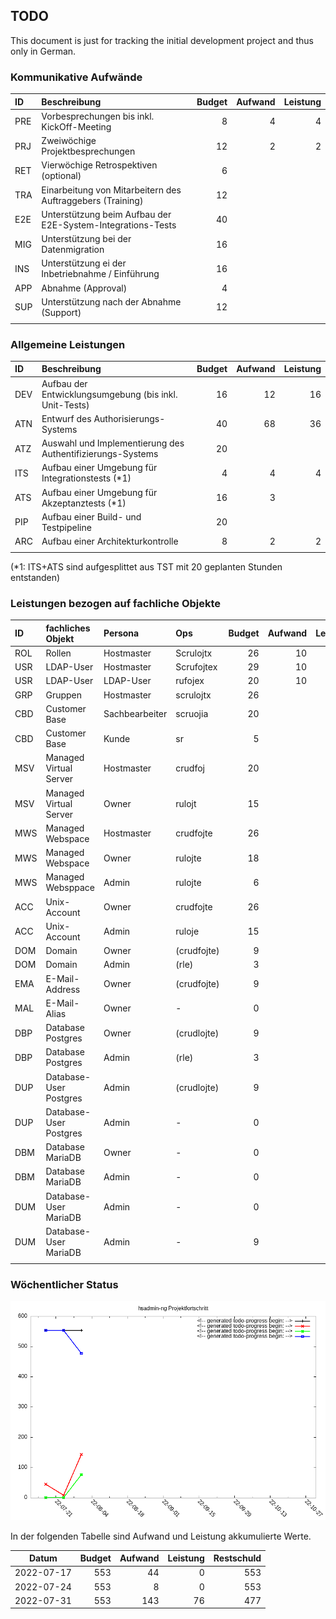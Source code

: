 
## TODO

This document is just for tracking the initial development project and thus only in German.

### Kommunikative Aufwände

| ID  | Beschreibung                                                |  Budget | Aufwand | Leistung |
|:----|:------------------------------------------------------------|--------:|--------:|---------:|
| PRE | Vorbesprechungen bis inkl. KickOff-Meeting                  |       8 |       4 |        4 |
| PRJ | Zweiwöchige Projektbesprechungen                            |      12 |       2 |        2 |
| RET | Vierwöchige Retrospektiven (optional)                       |       6 |         |          |
| TRA | Einarbeitung von Mitarbeitern des Auftraggebers (Training)  |      12 |         |          |
| E2E | Unterstützung beim Aufbau der E2E-System-Integrations-Tests |      40 |         |          |
| MIG | Unterstützung bei der Datenmigration                        |      16 |         |          |
| INS | Unterstützung ei der Inbetriebnahme / Einführung            |      16 |         |          |
| APP | Abnahme (Approval)                                          |       4 |         |          |
| SUP | Unterstützung nach der Abnahme (Support)                    |      12 |         |          |
|     |                                                             |         |         |          |


### Allgemeine Leistungen

| ID  | Beschreibung                                               |   Budget | Aufwand | Leistung |
|:----|:-----------------------------------------------------------|---------:|--------:|---------:|
| DEV | Aufbau der Entwicklungsumgebung (bis inkl. Unit-Tests)     |       16 |      12 |       16 |
| ATN | Entwurf des Authorisierungs-Systems                        |       40 |      68 |       36 |
| ATZ | Auswahl und Implementierung des Authentifizierungs-Systems |       20 |         |          |
| ITS | Aufbau einer Umgebung für Integrationstests (*1)           |        4 |       4 |        4 |
| ATS | Aufbau einer Umgebung für Akzeptanztests (*1)              |       16 |       3 |          |
| PIP | Aufbau einer Build- und Testpipeline                       |       20 |         |          |
| ARC | Aufbau einer Architekturkontrolle                          |        8 |       2 |        2 |
|     |                                                            |          |         |          |

(*1: ITS+ATS sind aufgesplittet aus TST mit 20 geplanten Stunden entstanden)

### Leistungen bezogen auf fachliche Objekte

| ID  | fachliches Objekt      | Persona        | Ops         | Budget | Aufwand | Leistung |
|:----|:-----------------------|:---------------|:------------|-------:|--------:|---------:|
| ROL | Rollen                 | Hostmaster     | Scrulojtx   |     26 |      10 |        5 |
| USR | LDAP-User              | Hostmaster     | Scrufojtex  |     29 |      10 |        5 |
| USR | LDAP-User              | LDAP-User      | rufojex     |     20 |      10 |          |
| GRP | Gruppen                | Hostmaster     | scrulojtx   |     26 |         |          |
| CBD | Customer Base          | Sachbearbeiter | scruojia    |     20 |         |          |
| CBD | Customer Base          | Kunde          | sr          |      5 |         |          |
| MSV | Managed Virtual Server | Hostmaster     | crudfoj     |     20 |         |          |
| MSV | Managed Virtual Server | Owner          | rulojt      |     15 |         |          |
| MWS | Managed Webspace       | Hostmaster     | crudfojte   |     26 |         |          |
| MWS | Managed Webspace       | Owner          | rulojte     |     18 |         |          |
| MWS | Managed Websppace      | Admin          | rulojte     |      6 |         |          |
| ACC | Unix-Account           | Owner          | crudfojte   |     26 |         |          |
| ACC | Unix-Account           | Admin          | ruloje      |     15 |         |          |
| DOM | Domain                 | Owner          | (crudfojte) |      9 |         |          |
| DOM | Domain                 | Admin          | (rle)       |      3 |         |          |
| EMA | E-Mail-Address         | Owner          | (crudfojte) |      9 |         |          |
| MAL | E-Mail-Alias           | Owner          | -           |      0 |         |          |
| DBP | Database Postgres      | Owner          | (crudlojte) |      9 |         |          |
| DBP | Database Postgres      | Admin          | (rle)       |      3 |         |          |
| DUP | Database-User Postgres | Admin          | (crudlojte) |      9 |         |          |
| DUP | Database-User Postgres | Admin          | -           |      0 |         |          |
| DBM | Database MariaDB       | Owner          | -           |      0 |         |          |
| DBM | Database MariaDB       | Admin          | -           |      0 |         |          |
| DUM | Database-User MariaDB  | Admin          | -           |      0 |         |          |
| DUM | Database-User MariaDB  | Admin          | -           |      9 |         |          |
|     |                        |                |             |        |         |          |

### Wöchentlicher Status

![hsadmin-ng Projektfortschritt](TODO-progress.png)

In der folgenden Tabelle sind Aufwand und Leistung akkumulierte Werte.

<!-- generated todo-progress begin: -->
| Datum      | Budget | Aufwand | Leistung | Restschuld |
|------------|-------:|--------:|---------:|-----------:|
| 2022-07-17 |    553 |      44 |        0 |        553 |
| 2022-07-24 |    553 |       8 |        0 |        553 |
| 2022-07-31 |    553 |     143 |       76 |        477 |
<!-- generated todo-progress end. -->


